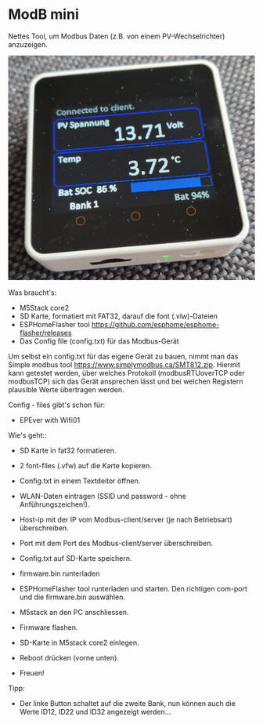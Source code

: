 # ModB mini


Nettes Tool, um Modbus Daten (z.B. von einem PV-Wechselrichter) anzuzeigen.

![image](https://github.com/Bavarialex/ModBusMini/blob/main/pics/m502.jpg)

Was braucht's:
- M5Stack core2
- SD Karte, formatiert mit FAT32, 
  darauf die font (.vlw)-Dateien
- ESPHomeFlasher tool <https://github.com/esphome/esphome-flasher/releases>
- Das Config file (config.txt) für das Modbus-Gerät

Um selbst ein config.txt für das eigene Gerät zu bauen, nimmt man das Simple modbus tool <https://www.simplymodbus.ca/SMT812.zip>. Hiermit kann getestet werden, über welches Protokoll (modbusRTUoverTCP oder modbusTCP) sich das Gerät ansprechen lässt und bei welchen Registern plausible Werte übertragen werden.

Config - files gibt's schon für:
- EPEver with Wifi01

Wie's geht::
- SD Karte in fat32 formatieren.
- 2 font-files (.vfw) auf die Karte kopieren.
- Config.txt in einem Textdeitor öffnen.
- WLAN-Daten eintragen (SSID und password - ohne Anführungszeichen!).
- Host-ip mit der IP vom Modbus-client/server (je nach Betriebsart) überschreiben.
- Port mit dem Port des Modbus-client/server überschreiben.
- Config.txt auf SD-Karte speichern.

- firmware.bin runterladen
- ESPHomeFlasher tool runterladen und starten. Den richtigen com-port und die firmware.bin auswählen.
- M5stack an den PC anschliessen.
- Firmware flashen.
- SD-Karte in M5stack core2 einlegen.
- Reboot drücken (vorne unten).
- Freuen!

Tipp:
- Der linke Button schaltet auf die zweite Bank, nun können auch die Werte ID12, ID22 und ID32 angezeigt werden...
